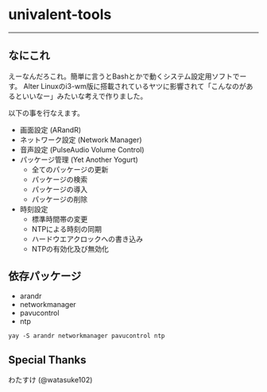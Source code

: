 # univalent-tools
-----

## なにこれ
えーなんだろこれ。簡単に言うとBashとかで動くシステム設定用ソフトでーす。
Alter Linuxのi3-wm版に搭載されているヤツに影響されて「こんなのがあるといいなー」みたいな考えで作りました。

以下の事を行なえます。
- 画面設定 (ARandR)
- ネットワーク設定 (Network Manager)
- 音声設定 (PulseAudio Volume Control)
- パッケージ管理 (Yet Another Yogurt)
	- 全てのパッケージの更新
	- パッケージの検索
	- パッケージの導入
	- パッケージの削除
- 時刻設定
	- 標準時間帯の変更
	- NTPによる時刻の同期
	- ハードウエアクロックへの書き込み
	- NTPの有効化及び無効化

## 依存パッケージ
- arandr
- networkmanager
- pavucontrol
- ntp

`yay -S arandr networkmanager pavucontrol ntp`

## Special Thanks
わたすけ (@watasuke102)
